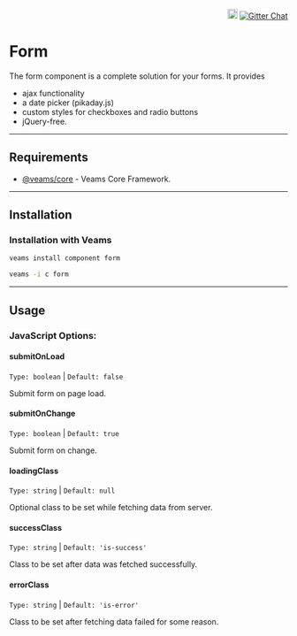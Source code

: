 <p align="right">
   <a href="https://badge.fury.io/js/@veams/component-form"><img src="https://badge.fury.io/js/@veams/component-form.svg" alt="npm version" height="18"></a>
    <a href="https://gitter.im/Sebastian-Fitzner/Veams?utm_source=badge&utm_medium=badge&utm_campaign=pr-badge"><img src="https://badges.gitter.im/Sebastian-Fitzner/Veams.svg" alt="Gitter Chat" /></a>
</p>

# Form

The form component is a complete solution for your forms. It provides 
- ajax functionality
- a date picker (pikaday.js)
- custom styles for checkboxes and radio buttons
- jQuery-free.

-----------

## Requirements
- [@veams/core](https://github.com/Veams/core) - Veams Core Framework.

-----------

## Installation 

### Installation with Veams

``` bash
veams install component form
```
``` bash
veams -i c form
```

----------- 

## Usage

### JavaScript Options:

#### submitOnLoad
`Type: boolean` | `Default: false`

Submit form on page load.

#### submitOnChange
`Type: boolean` | `Default: true`

Submit form on change.

#### loadingClass
`Type: string` | `Default: null`

Optional class to be set while fetching data from server.

#### successClass
`Type: string` | `Default: 'is-success'`

Class to be set after data was fetched successfully.

#### errorClass
`Type: string` | `Default: 'is-error'`

Class to be set after fetching data failed for some reason.
